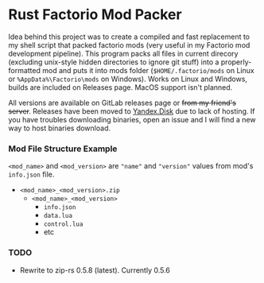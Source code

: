 # Rust Factorio Mod Packer

Idea behind this project was to create a compiled and fast replacement to my shell script that packed factorio mods (very useful in my Factorio mod development pipeline).
This program packs all files in current direcory (excluding unix-style hidden directories to ignore git stuff) into a properly-formatted mod and puts it into mods folder (`$HOME/.factorio/mods` on Linux or `%AppData%\Factorio\mods` on Windows).
Works on Linux and Windows, builds are included on Releases page. MacOS support isn't planned.

All versions are available on GitLab releases page or ~~from my friend's server~~. Releases have been moved to [Yandex.Disk](https://yadi.sk/d/smSSvKYreuQP4A) due to lack of hosting. If you have troubles downloading binaries, open an issue and I will find a new way to host binaries download.

### Mod File Structure Example
`<mod_name>` and `<mod_version>` are `"name"` and `"version"` values from mod's `info.json` file.
- `<mod_name>_<mod_version>.zip`
    - `<mod_name>_<mod_version>`
        - `info.json`
        - `data.lua`
        - `control.lua`
        - etc

### TODO
  - Rewrite to zip-rs 0.5.8 (latest). Currently 0.5.6
